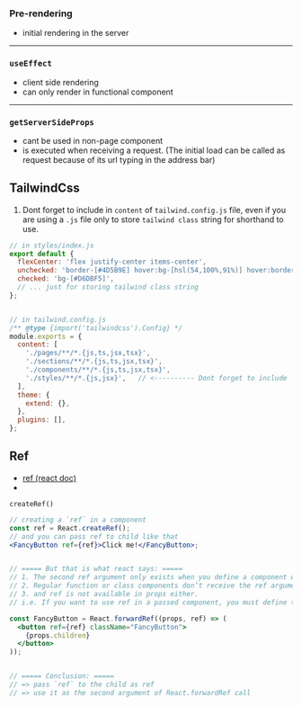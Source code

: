 ### Pre-rendering
- initial rendering in the server

***
### `useEffect`
- client side rendering
- can only render in functional component

***
### `getServerSideProps`

- cant be used in non-page component
- is executed when receiving a request. (The initial load can be called as request because of its url typing in the address bar)

## TailwindCss
1. Dont forget to include in `content` of `tailwind.config.js` file, even if you are using a `.js` file only to store `tailwind class` string for shorthand to use.
```js
// in styles/index.js
export default {
  flexCenter: 'flex justify-center items-center',
  unchecked: 'border-[#4D5B9E] hover:bg-[hsl(54,100%,91%)] hover:border-[hsl(54,100%,30%)]',
  checked: 'bg-[#D6DBF5]',
  // ... just for storing tailwind class string
};


// in tailwind.config.js
/** @type {import('tailwindcss').Config} */
module.exports = {
  content: [
    './pages/**/*.{js,ts,jsx,tsx}',
    './sections/**/*.{js,ts,jsx,tsx}',
    './components/**/*.{js,ts,jsx,tsx}',
    './styles/**/*.{js,jsx}',   // <---------- Dont forget to include
  ],
  theme: {
    extend: {},
  },
  plugins: [],
};
```

## Ref
- [ref (react doc)](https://reactjs.org/docs/forwarding-refs.html)
-

 `createRef()`
```jsx
// creating a `ref` in a component 
const ref = React.createRef();
// and you can pass ref to child like that
<FancyButton ref={ref}>Click me!</FancyButton>;


// ===== But that is what react says: =====
// 1. The second ref argument only exists when you define a component with React.forwardRef call.
// 2. Regular function or class components don’t receive the ref argument, 
// 3. and ref is not available in props either.
// i.e. If you want to use ref in a passed component, you must define the passed component with React.forwardRef().

const FancyButton = React.forwardRef((props, ref) => (
  <button ref={ref} className="FancyButton">
    {props.children}
  </button>
));


// ===== Conclusion: =====
// => pass `ref` to the child as ref 
// => use it as the second argument of React.forwardRef call



```